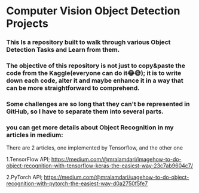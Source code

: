 # Computer Vision Object Detection Projects

### This Is a repository built to walk through various Object Detection Tasks and Learn from them.
### The objective of this repository is not just to copy&paste the code from the Kaggle(everyone can do it😂😅); it is to write down each code, alter it and maybe enhance it in a way that can be more straightforward to comprehend.


### Some challenges are so long that they can't be represented in GitHub, so I have to separate them into several parts.


### you can get more details about Object Recognition in my articles in medium:
There are 2 articles, one implemented by Tensorflow, and the other one

1.TensorFlow API; 
https://medium.com/@mralamdari/imagehow-to-do-object-recognition-with-tensorflow-keras-the-easiest-way-23c7ab9604c7/

2.PyTorch API; 
https://medium.com/@mralamdari/uagehow-to-do-object-recognition-with-pytorch-the-easiest-way-d0a2750f5fe7
